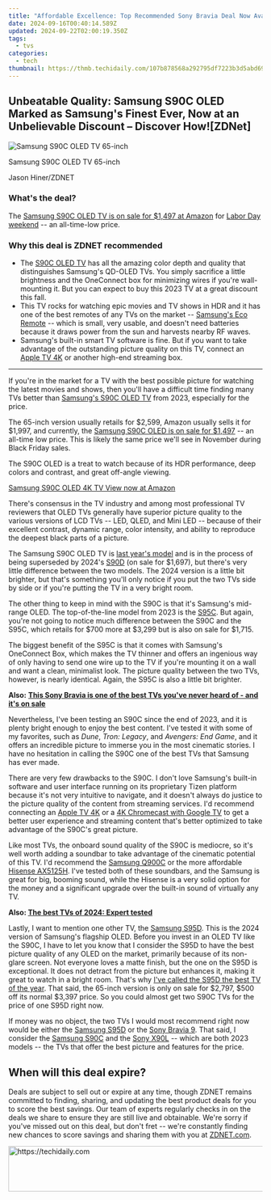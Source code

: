 ```yaml
---
title: "Affordable Excellence: Top Recommended Sony Bravia Deal Now Available | Tech Insights"
date: 2024-09-16T00:40:14.589Z
updated: 2024-09-22T02:00:19.350Z
tags:
  - tvs
categories:
  - tech
thumbnail: https://thmb.techidaily.com/107b878568a292795df7223b3d5abd69ab5019b1e63962476715de24b7a9394e.jpg
---
```


## Unbeatable Quality: Samsung S90C OLED Marked as Samsung's Finest Ever, Now at an Unbelievable Discount – Discover How![ZDNet]

![Samsung S90C OLED TV 65-inch](https://www.zdnet.com/a/img/resize/e57862394bc0cd62973250909fc53ee34a9059b3/2024/07/16/77f83dec-a4b7-4651-b675-d4ec5997cf0a/samsung-s90c-oled-tv-65-inch.jpg?auto=webp&width=1280)

Samsung S90C OLED TV 65-inch

Jason Hiner/ZDNET

### What's the deal?

The [Samsung S90C OLED TV is on sale for $1,497 at Amazon](https://buy.geni.us/Proxy.ashx?TSID=368250&GR%5FURL=https%3A%2F%2Fwww.amazon.com%2Fdp%2FB0BWFVBZM2%2F%3Ftag%3Dzd-buy-button-20%26ascsubtag%3D%5F%5FCOM%5FCLICK%5FID%5F%5F%7C018b4ff8-1dd8-4fe2-a87f-4ff71cfe350a%7Cdtp&dtb=1) for [Labor Day weekend](https://www.zdnet.com/article/best-labor-day-deals-2024/) \-- an all-time-low price.

### Why this deal is ZDNET recommended

* The [S90C OLED TV](https://buy.geni.us/Proxy.ashx?TSID=368250&GR%5FURL=https%3A%2F%2Fwww.amazon.com%2Fdp%2FB0BWFVBZM2%2F%3Ftag%3Dzd-buy-button-20%26ascsubtag%3D%5F%5FCOM%5FCLICK%5FID%5F%5F%7C018b4ff8-1dd8-4fe2-a87f-4ff71cfe350a%7Cdtp&dtb=1) has all the amazing color depth and quality that distinguishes Samsung's QD-OLED TVs. You simply sacrifice a little brightness and the OneConnect box for minimizing wires if you're wall-mounting it. But you can expect to buy this 2023 TV at a great discount this fall.
* This TV rocks for watching epic movies and TV shows in HDR and it has one of the best remotes of any TVs on the market -- [Samsung's Eco Remote](https://www.cnet.com/tech/home-entertainment/samsungs-new-eco-remotes-draw-power-from-radio-waves/) \-- which is small, very usable, and doesn't need batteries because it draws power from the sun and harvests nearby RF waves.
* Samsung's built-in smart TV software is fine. But if you want to take advantage of the outstanding picture quality on this TV, connect an [Apple TV 4K](https://buy.geni.us/Proxy.ashx?TSID=368250&GR%5FURL=https%3A%2F%2Fwww.amazon.com%2Fdp%2FB0BJMGB95J%2F%3Ftag%3Dzd-buy-button-20%26ascsubtag%3D%5F%5FCOM%5FCLICK%5FID%5F%5F%7C018b4ff8-1dd8-4fe2-a87f-4ff71cfe350a%7Cdtp&dtb=1) or another high-end streaming box.

---

If you're in the market for a TV with the best possible picture for watching the latest movies and shows, then you'll have a difficult time finding many TVs better than [Samsung's S90C OLED TV](https://buy.geni.us/Proxy.ashx?TSID=368250&GR%5FURL=https%3A%2F%2Fwww.amazon.com%2Fdp%2FB0BWFVBZM2%2F%3Ftag%3Dzd-buy-button-20%26ascsubtag%3D%5F%5FCOM%5FCLICK%5FID%5F%5F%7C018b4ff8-1dd8-4fe2-a87f-4ff71cfe350a%7Cdtp&dtb=1) from 2023, especially for the price.

The 65-inch version usually retails for $2,599, Amazon usually sells it for $1,997, and currently, the [Samsung S90C OLED is on sale for $1,497](https://buy.geni.us/Proxy.ashx?TSID=368250&GR%5FURL=https%3A%2F%2Fwww.amazon.com%2Fdp%2FB0BWFVBZM2%2F%3Ftag%3Dzd-buy-button-20%26ascsubtag%3D%5F%5FCOM%5FCLICK%5FID%5F%5F%7C018b4ff8-1dd8-4fe2-a87f-4ff71cfe350a%7Cdtp&dtb=1) \-- an all-time low price. This is likely the same price we'll see in November during Black Friday sales.

The S90C OLED is a treat to watch because of its HDR performance, deep colors and contrast, and great off-angle viewing.

[Samsung S90C OLED 4K TV View now at Amazon](https://buy.geni.us/Proxy.ashx?TSID=368250&GR%5FURL=https%3A%2F%2Fwww.amazon.com%2Fdp%2FB0BWFVBZM2%2F%3Ftag%3Dzd-buy-button-20%26ascsubtag%3D%5F%5FCOM%5FCLICK%5FID%5F%5F%7C018b4ff8-1dd8-4fe2-a87f-4ff71cfe350a%7Cdtp&dtb=1)

There's consensus in the TV industry and among most professional TV reviewers that OLED TVs generally have superior picture quality to the various versions of LCD TVs -- LED, QLED, and Mini LED -- because of their excellent contrast, dynamic range, color intensity, and ability to reproduce the deepest black parts of a picture.

The Samsung S90C OLED TV is [last year's model](https://www.zdnet.com/video/samsungs-2023-tv-lineup-oled-qled-and-8k-qled/) and is in the process of being superseded by 2024's [S90D](https://buy.geni.us/Proxy.ashx?TSID=368250&GR%5FURL=https%3A%2F%2Fwww.amazon.com%2Fdp%2FB0CV9VGMPT%3Ftag%3Dzd-buy-button-20%26ascsubtag%3D%5F%5FCOM%5FCLICK%5FID%5F%5F%7C018b4ff8-1dd8-4fe2-a87f-4ff71cfe350a%7Cdtp&dtb=1) (on sale for $1,697), but there's very little difference between the two models. The 2024 version is a little bit brighter, but that's something you'll only notice if you put the two TVs side by side or if you're putting the TV in a very bright room.

The other thing to keep in mind with the S90C is that it's Samsung's mid-range OLED. The top-of-the-line model from 2023 is the [S95C](https://buy.geni.us/Proxy.ashx?TSID=368250&GR%5FURL=https%3A%2F%2Fwww.amazon.com%2Fdp%2FB0BWFT262P%2F%3Ftag%3Dzd-buy-button-20%26ascsubtag%3D%5F%5FCOM%5FCLICK%5FID%5F%5F%7C018b4ff8-1dd8-4fe2-a87f-4ff71cfe350a%7Cdtp&dtb=1). But again, you're not going to notice much difference between the S90C and the S95C, which retails for $700 more at $3,299 but is also on sale for $1,715.

The biggest benefit of the S95C is that it comes with Samsung's OneConnect Box, which makes the TV thinner and offers an ingenious way of only having to send one wire up to the TV if you're mounting it on a wall and want a clean, minimalist look. The picture quality between the two TVs, however, is nearly identical. Again, the S95C is also a little bit brighter. 

**Also:** [**This Sony Bravia is one of the best TVs you've never heard of - and it's on sale**](https://www.zdnet.com/home-and-office/home-entertainment/this-sony-bravia-is-one-of-the-best-tvs-you-can-buy-and-its-on-sale-for-prime-day/)

Nevertheless, I've been testing an S90C since the end of 2023, and it is plenty bright enough to enjoy the best content. I've tested it with some of my favorites, such as _Dune_, _Tron: Legacy_, and _Avengers: End Game_, and it offers an incredible picture to immerse you in the most cinematic stories. I have no hesitation in calling the S90C one of the best TVs that Samsung has ever made. 

There are very few drawbacks to the S90C. I don't love Samsung's built-in software and user interface running on its proprietary Tizen platform because it's not very intuitive to navigate, and it doesn't always do justice to the picture quality of the content from streaming services. I'd recommend connecting an [Apple TV 4K](https://shop-links.co/link/?url=https%3A%2F%2Fwww.bestbuy.com%2Fsite%2Fapple-tv-4k-64gb-3rd-generationlatest-model-wi-fi-black%2F6500684.p%3FskuId%3D6500684&publisher_slug=itechdaily19598&exclusive=1) or a [4K Chromecast with Google TV](https://buy.geni.us/Proxy.ashx?TSID=368250&GR%5FURL=https%3A%2F%2Fwww.amazon.com%2Fdp%2FB08KRV7S22%3Ftag%3Dzd-buy-button-20%26ascsubtag%3D%5F%5FCOM%5FCLICK%5FID%5F%5F%7C018b4ff8-1dd8-4fe2-a87f-4ff71cfe350a%7Cdtp&dtb=1) to get a better user experience and streaming content that's better optimized to take advantage of the S90C's great picture.

Like most TVs, the onboard sound quality of the S90C is mediocre, so it's well worth adding a soundbar to take advantage of the cinematic potential of this TV. I'd recommend the [Samsung Q900C](https://buy.geni.us/Proxy.ashx?TSID=368250&GR%5FURL=https%3A%2F%2Fwww.amazon.com%2Fdp%2FB0BVWHZD8M%3Ftag%3Dzd-buy-button-20%26ascsubtag%3D%5F%5FCOM%5FCLICK%5FID%5F%5F%7C018b4ff8-1dd8-4fe2-a87f-4ff71cfe350a%7Cdtp&dtb=1) or the more affordable [Hisense AX5125H](https://buy.geni.us/Proxy.ashx?TSID=368250&GR%5FURL=https%3A%2F%2Fwww.amazon.com%2Fdp%2FB0CBRXTWGP%2F%3Ftag%3Dzd-buy-button-20%26ascsubtag%3D%5F%5FCOM%5FCLICK%5FID%5F%5F%7C018b4ff8-1dd8-4fe2-a87f-4ff71cfe350a%7Cdtp&dtb=1). I've tested both of these soundbars, and the Samsung is great for big, booming sound, while the Hisense is a very solid option for the money and a significant upgrade over the built-in sound of virtually any TV. 

**Also: [The best TVs of 2024: Expert tested](https://www.zdnet.com/home-and-office/home-entertainment/best-tv/)**

Lastly, I want to mention one other TV, the [Samsung S95D](https://buy.geni.us/Proxy.ashx?TSID=368250&GR%5FURL=https%3A%2F%2Fwww.amazon.com%2Fdp%2FB0CV9BPF93%2F%3Ftag%3Dzd-buy-button-20%26ascsubtag%3D%5F%5FCOM%5FCLICK%5FID%5F%5F%7C018b4ff8-1dd8-4fe2-a87f-4ff71cfe350a%7Cdtp&dtb=1). This is the 2024 version of Samsung's flagship OLED. Before you invest in an OLED TV like the S90C, I have to let you know that I consider the S95D to have the best picture quality of any OLED on the market, primarily because of its non-glare screen. Not everyone loves a matte finish, but the one on the S95D is exceptional. It does not detract from the picture but enhances it, making it great to watch in a bright room. That's why [I've called the S95D the best TV of the year](https://www.zdnet.com/home-and-office/home-entertainment/best-tv-of-ces-2024-samsung-s95d-oled/). That said, the 65-inch version is only on sale for $2,797, $500 off its normal $3,397 price. So you could almost get two S90C TVs for the price of one S95D right now.

If money was no object, the two TVs I would most recommend right now would be either the [Samsung S95D](https://buy.geni.us/Proxy.ashx?TSID=368250&GR%5FURL=https%3A%2F%2Fwww.amazon.com%2Fdp%2FB0CV9BPF93%2F%3Ftag%3Dzd-buy-button-20%26ascsubtag%3D%5F%5FCOM%5FCLICK%5FID%5F%5F%7C018b4ff8-1dd8-4fe2-a87f-4ff71cfe350a%7Cdtp&dtb=1) or the [Sony Bravia 9](https://buy.geni.us/Proxy.ashx?TSID=368250&GR%5FURL=https%3A%2F%2Fwww.amazon.com%2Fdp%2FB0CVQB2D6C%2F%3Ftag%3Dzd-buy-button-20%26ascsubtag%3D%5F%5FCOM%5FCLICK%5FID%5F%5F%7C018b4ff8-1dd8-4fe2-a87f-4ff71cfe350a%7Cdtp&dtb=1). That said, I consider the [Samsung S90C](https://buy.geni.us/Proxy.ashx?TSID=368250&GR%5FURL=https%3A%2F%2Fwww.amazon.com%2Fdp%2FB0BWFVBZM2%2F%3Ftag%3Dzd-buy-button-20%26ascsubtag%3D%5F%5FCOM%5FCLICK%5FID%5F%5F%7C018b4ff8-1dd8-4fe2-a87f-4ff71cfe350a%7Cdtp&dtb=1) and the [Sony X90L](https://buy.geni.us/Proxy.ashx?TSID=368250&GR%5FURL=https%3A%2F%2Fwww.amazon.com%2Fdp%2FB0BYPLCFDS%2F%3Ftag%3Dzd-buy-button-20%26ascsubtag%3D%5F%5FCOM%5FCLICK%5FID%5F%5F%7C018b4ff8-1dd8-4fe2-a87f-4ff71cfe350a%7Cdtp&dtb=1) \-- which are both 2023 models -- the TVs that offer the best picture and features for the price. 

## When will this deal expire?

Deals are subject to sell out or expire at any time, though ZDNET remains committed to finding, sharing, and updating the best product deals for you to score the best savings. Our team of experts regularly checks in on the deals we share to ensure they are still live and obtainable. We're sorry if you've missed out on this deal, but don't fret -- we're constantly finding new chances to score savings and sharing them with you at [ZDNET.com](https://www.zdnet.com/).

<ins class="adsbygoogle"
     style="display:block"
     data-ad-format="autorelaxed"
     data-ad-client="ca-pub-7571918770474297"
     data-ad-slot="1223367746"></ins>

<ins class="adsbygoogle"
     style="display:block"
     data-ad-client="ca-pub-7571918770474297"
     data-ad-slot="8358498916"
     data-ad-format="auto"
     data-full-width-responsive="true"></ins>



<!-- affiliate ads begin -->
<a href="https://appsumo.8odi.net/c/5597632/2144297/7443" target="_top" id="2144297">
  <img src="//a.impactradius-go.com/display-ad/7443-2144297" border="0" alt="https://techidaily.com" width="600" height="90"/>
</a>
<img height="0" width="0" src="https://appsumo.8odi.net/i/5597632/2144297/7443" style="position:absolute;visibility:hidden;" border="0" />
<!-- affiliate ads end -->

